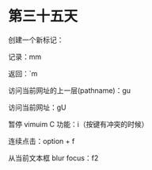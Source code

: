 # 第三十五天

创建一个新标记：

记录：mm

返回：`m

访问当前网址的上一层(pathname)：gu

访问当前网址：gU

暂停 vimuim C 功能：i（按键有冲突的时候）

连续点击：option + f

从当前文本框 blur focus：f2

